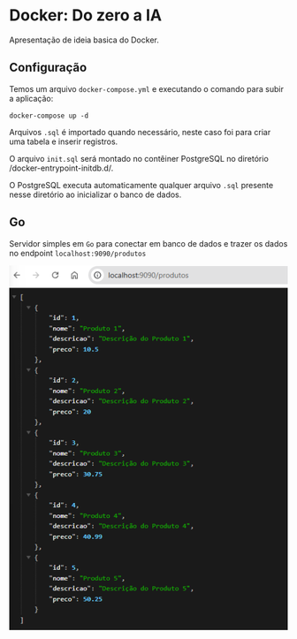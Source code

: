# Docker: Do zero a IA

Apresentação de ideia basica do Docker.

## Configuração
Temos um arquivo ``docker-compose.yml`` e executando o comando para subir a aplicação:
```
docker-compose up -d
```

Arquivos ``.sql`` é importado quando necessário, neste caso foi para criar uma tabela e inserir registros.

O arquivo ``init.sql`` será montado no contêiner PostgreSQL no diretório /docker-entrypoint-initdb.d/.

O PostgreSQL executa automaticamente qualquer arquivo ``.sql`` presente nesse diretório ao inicializar o banco de dados.

## Go
Servidor simples em ``Go`` para conectar em banco de dados e trazer os dados no endpoint ``localhost:9090/produtos``

![lista_produtos](./img/image.png)